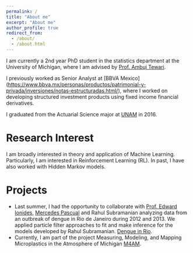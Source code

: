 ```yaml
---
permalink: /
title: "About me"
excerpt: "About me"
author_profile: true
redirect_from: 
  - /about/
  - /about.html
---
```


I am currently a 2nd year PhD student in the statistics department at the University of Michigan, where I am advised by [Prof. Ambuj Tewari](https://ambujtewari.github.io/). 

I previously worked as Senior Analyst at [BBVA Mexico] (https://www.bbva.mx/personas/productos/patrimonial-y-privada/inversiones/notas-estructuradas.html/), where I worked on developing structured investment products using fixed income financial derivatives.

I graduated from the Actuarial Science major at [UNAM](https://www.fciencias.unam.mx/) in 2016.

Research Interest
======

I am broadly interested in theory and application of Machine Learning. Particularly, I am interested in Reinforcement Learning (RL). In past, I have also worked with Hidden Markov models.

Projects
======

- Last summer, I had the opportunity to collaborate with [Prof. Edward Ionides](https://ionides.github.io/), [Mercedes Pascual](https://ecologyandevolution.uchicago.edu/faculty/mercedes-pascual-phd) and Rahul Subramanian analyzing data from an outbreak of dengue in Rio de Janeiro during 2012 and 2013. We applied particle filter approaches to fit and make inference for the models developed by Rahul Subramanian. [Dengue in Rio](https://github.com/eochoarv/Rio_State_SpatPomp_Inference).
- Currently, I am part of the project Measuring, Modeling, and Mapping Microplastics in the Atmosphere of Michigan [M4AM](https://github.com/eochoarv/Rio_State_SpatPomp_Inference).
